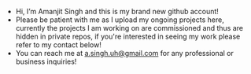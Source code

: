 -  Hi, I’m Amanjit Singh and this is my brand new github account!
-  Please be patient with me as I upload my ongoing projects here, currently the projects I am working on are commissioned and thus are hidden in private repos, if   you're interested in seeing my work please refer to my contact below!
-  You can reach me at a.singh.uh@gmail.com for any professional or business inquiries!

<!---
ASinghCodes/ASinghCodes is a ✨ special ✨ repository because its `README.md` (this file) appears on your GitHub profile.
You can click the Preview link to take a look at your changes.
--->
